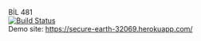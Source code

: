 BİL 481
<br>
[![Build Status](https://travis-ci.org/fatmazumrutyilmaz/myDemoApp.svg?branch=master)](https://travis-ci.org/fatmazumrutyilmaz/myDemoApp)
<br>
Demo site: https://secure-earth-32069.herokuapp.com/